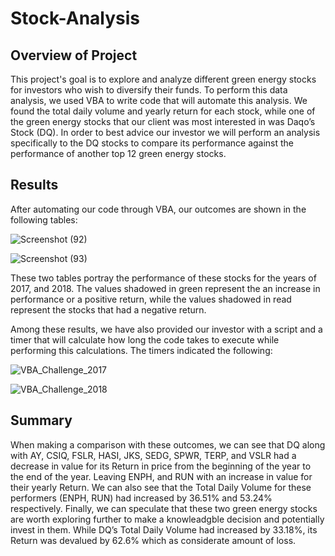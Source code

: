 # Stock-Analysis

## Overview of Project

This project's goal is to explore and analyze different green energy stocks for investors who wish to diversify their funds. To perform this data analysis, we used VBA to write code that will automate this analysis.  We found the total daily volume and yearly return for each stock, while one of the green energy stocks that our client was most interested in was Daqo’s Stock (DQ). In order to best advice our investor we will perform an analysis specifically to the DQ stocks to compare its performance against the performance of another top 12 green energy stocks.

## Results 
After automating our code through VBA, our outcomes are shown in the following tables:

![Screenshot (92)](https://user-images.githubusercontent.com/111472338/214548235-1f6f87da-de5c-4b26-bfe1-d1db5a35c925.png)

![Screenshot (93)](https://user-images.githubusercontent.com/111472338/214548252-e0cb6fee-cf94-40eb-8f60-32f0c973b684.png)

These two tables portray the performance of these stocks for the years of 2017, and 2018. The values shadowed in green represent the an increase in performance or a positive return, while the values shadowed in read represent the stocks that had a negative return. 

Among these results, we have also provided our investor with a script and a timer that will calculate how long the code takes to execute while performing this calculations. The timers indicated the following:

![VBA_Challenge_2017](https://user-images.githubusercontent.com/111472338/214548318-0c1f4c0f-cdf8-4540-847b-a23aa42352e1.png)

![VBA_Challenge_2018](https://user-images.githubusercontent.com/111472338/214548335-167dfb4f-55a4-4838-84e1-ddd9d88e5002.png)

## Summary

When making a comparison with these outcomes, we can see that DQ along with AY, CSIQ, FSLR, HASI, JKS, SEDG, SPWR, TERP, and VSLR had a decrease in value for its Return in price from the beginning of the year to the end of the year. Leaving ENPH, and RUN with an increase in value for their yearly Return. We can also see that the Total Daily Volume for these performers (ENPH, RUN) had increased by 36.51% and 53.24% respectively. Finally, we can speculate that these two green energy stocks are worth exploring further to make a knowleadgble decision and potentially invest in them. While DQ’s Total Daily Volume had increased by 33.18%, its Return was devalued by 62.6% which as considerate amount of loss. 

